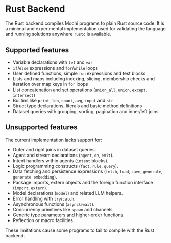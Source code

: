 # Rust Backend

The Rust backend compiles Mochi programs to plain Rust source code. It is a minimal and experimental implementation used for validating the language and running solutions anywhere `rustc` is available.

## Supported features

- Variable declarations with `let` and `var`
- `if`/`else` expressions and `for`/`while` loops
- User defined functions, simple `fun` expressions and test blocks
- Lists and maps including indexing, slicing, membership checks and iteration over map keys in `for` loops
- List concatenation and set operations (`union_all`, `union`, `except`, `intersect`)
- Builtins like `print`, `len`, `count`, `avg`, `input` and `str`
- Struct type declarations, literals and basic method definitions
- Dataset queries with grouping, sorting, pagination and inner/left joins


## Unsupported features

The current implementation lacks support for:

- Outer and right joins in dataset queries.
 - Agent and stream declarations (`agent`, `on`, `emit`).
 - Intent handlers within agents (`intent` blocks).
- Logic programming constructs (`fact`, `rule`, `query`).
 - Data fetching and persistence expressions (`fetch`, `load`, `save`, `generate`, `generate embedding`).
- Package imports, extern objects and the foreign function interface (`import`, `extern`).
- Model declarations (`model`) and related LLM helpers.
- Error handling with `try`/`catch`.
- Asynchronous functions (`async`/`await`).
- Concurrency primitives like `spawn` and channels.
- Generic type parameters and higher‑order functions.
- Reflection or macro facilities.

These limitations cause some programs to fail to compile with the Rust backend.
